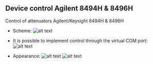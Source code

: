 ## Device control Agilent 8494H & 8496H
Control of attenuators Agilent/Keysight 8494H &amp; 8496H

+ Scheme:
![alt text](https://github.com/itllab/Raspberry-Pi-Pico-8494H-8496H/blob/main/img/1.1.png)

+ It is possible to implement control through the virtual COM port:
![alt text](https://github.com/itllab/Raspberry-Pi-Pico-8494H-8496H/blob/main/img/4.1.png)

+ Appearance:
![alt text](https://github.com/itllab/Raspberry-Pi-Pico-8494H-8496H/blob/main/img/1.3.jpg)
![alt text](https://github.com/itllab/Raspberry-Pi-Pico-8494H-8496H/blob/main/img/5.2.jpg)

